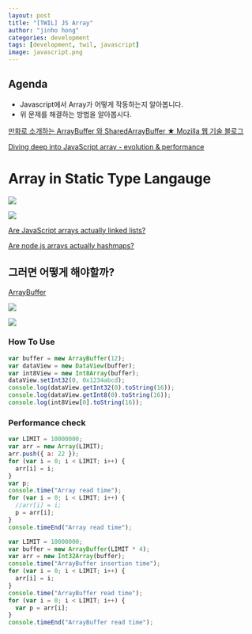 ```yaml
---
layout: post
title: "[TWIL] JS Array"
author: "jinho hong"
categories: development
tags: [development, twil, javascript]
image: javascript.png
---
```


## Agenda

- Javascript에서 Array가 어떻게 작동하는지 알아봅니다.
- 위 문제를 해결하는 방법을 알아봅시다.

[만화로 소개하는 ArrayBuffer 와 SharedArrayBuffer ★ Mozilla 웹 기술 블로그](http://hacks.mozilla.or.kr/2017/11/a-cartoon-intro-to-arraybuffers-and-sharedarraybuffers/)

[Diving deep into JavaScript array - evolution & performance](http://voidcanvas.com/javascript-array-evolution-performance/)

# Array in Static Type Langauge

![](https://beginnersbook.com/wp-content/uploads/2014/01/c-arrays.png)

![](https://cdn-images-1.medium.com/max/1600/1*LNVzJWoJlVafWC4qIMJPBw.png)

[Are JavaScript arrays actually linked lists?](https://stackoverflow.com/questions/7069250/are-javascript-arrays-actually-linked-lists)

[Are node.js arrays actually hashmaps?](https://stackoverflow.com/questions/23610105/are-node-js-arrays-actually-hashmaps)

## 그러면 어떻게 해야할까?

[ArrayBuffer](https://developer.mozilla.org/ko/docs/Web/JavaScript/Reference/Global_Objects/ArrayBuffer)

![](https://hacks.mozilla.org/files/2017/06/02_03-768x580.png)

![](https://hacks.mozilla.org/files/2017/06/02_07-768x403.png)

### How To Use

```js
var buffer = new ArrayBuffer(12);
var dataView = new DataView(buffer);
var int8View = new Int8Array(buffer);
dataView.setInt32(0, 0x1234abcd);
console.log(dataView.getInt32(0).toString(16));
console.log(dataView.getInt8(0).toString(16));
console.log(int8View[0].toString(16));
```

### Performance check

```js
var LIMIT = 10000000;
var arr = new Array(LIMIT);
arr.push({ a: 22 });
for (var i = 0; i < LIMIT; i++) {
  arr[i] = i;
}
var p;
console.time("Array read time");
for (var i = 0; i < LIMIT; i++) {
  //arr[i] = i;
  p = arr[i];
}
console.timeEnd("Array read time");

var LIMIT = 10000000;
var buffer = new ArrayBuffer(LIMIT * 4);
var arr = new Int32Array(buffer);
console.time("ArrayBuffer insertion time");
for (var i = 0; i < LIMIT; i++) {
  arr[i] = i;
}
console.time("ArrayBuffer read time");
for (var i = 0; i < LIMIT; i++) {
  var p = arr[i];
}
console.timeEnd("ArrayBuffer read time");
```
